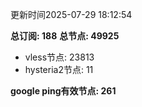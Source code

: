 更新时间2025-07-29 18:12:54

**总订阅: 188**
**总节点: 49925**
- vless节点: 23813
- hysteria2节点: 11

**google ping有效节点: 261**
